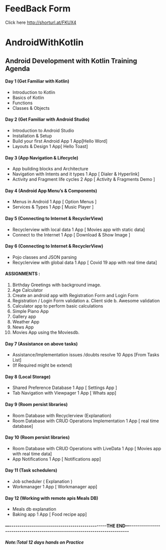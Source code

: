 # FeedBack Form

Click here http://shorturl.at/FKUX4

# AndroidWithKotlin
## Android Development with Kotlin Training Agenda
#### Day 1 (Get Familiar with Kotlin)
* Introduction to Kotlin
* Basics of Kotlin
* Functions
* Classes & Objects
#### Day 2 (Get Familiar with Android Studio)
* Introduction to Android Studio
* Installation & Setup
* Build your first Android App 1 App[Hello Word]
* Layouts & Design 1 App[ Hello Toast]
#### Day 3 (App Navigation & Lifecycle)
* App building blocks and Architecture
* Navigation with Intents and it types 1 App [ Dialer & Hyperlink]
* Activity and Fragment life cycles 2 App [ Activity & Fragments Demo ]
#### Day 4 (Android App Menu’s & Components)
* Menus in Android 1 App [ Option Menus ]
* Services & Types 1 App [ Music Player ]
#### Day 5 (Connecting to Internet & RecyclerView)
* Recyclerview with local data 1 App [ Movies app with static data]
* Connect to the Internet 1 App [ Download & Show Image ]
#### Day 6 (Connecting to Internet & RecyclerView)
* Pojo classes and JSON parsing
* Recyclerview with global data 1 App [ Covid 19 app with real time data]
#### ASSIGNMENTS :
1. Birthday Greetings with background image.
2. Age Calculator
3. Create an android app with Registration Form and Login Form
4. Registration / Login Form validation
a. Client side
b. Awesome validation
5. Calculator app to perform basic calculations
6. Simple Piano App
7. Gallery app
8. Weather App
9. News App
10. Movies App using the Moviesdb.
#### Day 7 (Assistance on above tasks)
* Assistance/Implementation issues /doubts resolve 10 Apps [From Tasks List]
* (If Required might be extend)
#### Day 8 (Local Storage)
* Shared Preference Database 1 App [ Settings App ]
* Tab Navigation with Viewpager 1 App [ Whats app]
#### Day 9 (Room persist libraries)
* Room Database with Recyclerview (Explanation)
* Room Database with CRUD Operations Implementation 1 App [ real time database]
#### Day 10 (Room persist libraries)
* Room Database with CRUD Operations with LiveData 1 App [ Movies app with real
time data]
* App Notifications 1 App [ Notifications app]
#### Day 11 (Task schedulers)
* Job scheduler ( Explanation )
* Workmanager 1 App [ Workmanager app]
#### Day 12 (Working with remote apis Meals DB)
* Meals db explanation
* Baking app 1 App [ Food recipe app]
  
#### —------------------------------------------------THE END—----------------------------------------------------------------------------
##### Note:Total 12 days hands on Practice

